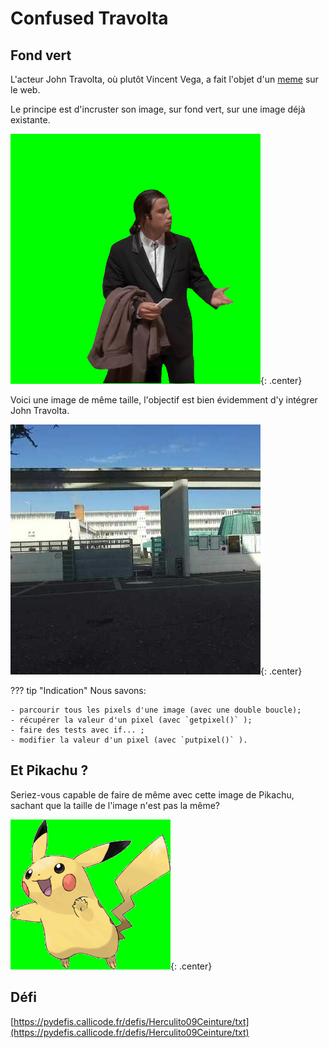 # Confused Travolta

## Fond vert
L'acteur John Travolta, où plutôt Vincent Vega, a fait l'objet d'un [meme](https://knowyourmeme.com/memes/confused-travolta) sur le web.

Le principe est d'incruster son image, sur fond vert, sur une image déjà existante.

![](john.bmp){: .center}

Voici une image de même taille, l'objectif est bien évidemment d'y intégrer John Travolta.

![](lycmdv_crop.jpg){: .center}


??? tip "Indication"
    Nous savons:

    - parcourir tous les pixels d'une image (avec une double boucle);
    - récupérer la valeur d'un pixel (avec `getpixel()` );
    - faire des tests avec if... ;
    - modifier la valeur d'un pixel (avec `putpixel()` ).
    
## Et Pikachu ?

Seriez-vous capable de faire de même avec cette image de Pikachu, sachant que la taille de l'image n'est pas la même?

![](pikachu.png){: .center}


## Défi 

[https://pydefis.callicode.fr/defis/Herculito09Ceinture/txt](https://pydefis.callicode.fr/defis/Herculito09Ceinture/txt)